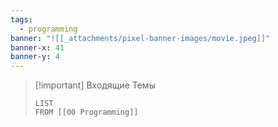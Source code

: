 ```yaml
---
tags:
  - programming
banner: "![[_attachments/pixel-banner-images/movie.jpeg]]"
banner-x: 41
banner-y: 4
---
```

>[!important] Входящие Темы
>```dataview
>LIST 
>FROM [[00 Programming]]
>```
